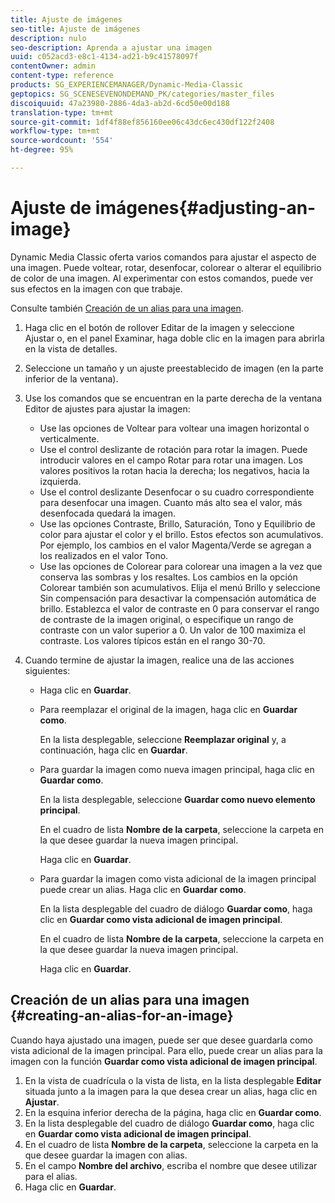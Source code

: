 ```yaml
---
title: Ajuste de imágenes
seo-title: Ajuste de imágenes
description: nulo
seo-description: Aprenda a ajustar una imagen
uuid: c052acd3-e8c1-4134-ad21-b9c41578097f
contentOwner: admin
content-type: reference
products: SG_EXPERIENCEMANAGER/Dynamic-Media-Classic
geptopics: SG_SCENESEVENONDEMAND_PK/categories/master_files
discoiquuid: 47a23980-2886-4da3-ab2d-6cd50e00d188
translation-type: tm+mt
source-git-commit: 1df4f88ef856160ee06c43dc6ec430df122f2408
workflow-type: tm+mt
source-wordcount: '554'
ht-degree: 95%

---
```



# Ajuste de imágenes{#adjusting-an-image}

Dynamic Media Classic oferta varios comandos para ajustar el aspecto de una imagen. Puede voltear, rotar, desenfocar, colorear o alterar el equilibrio de color de una imagen. Al experimentar con estos comandos, puede ver sus efectos en la imagen con que trabaje.

Consulte también [Creación de un alias para una imagen](adjusting-image.md#creating_an_alias_for_an_image).

1. Haga clic en el botón de rollover Editar de la imagen y seleccione Ajustar o, en el panel Examinar, haga doble clic en la imagen para abrirla en la vista de detalles.
1. Seleccione un tamaño y un ajuste preestablecido de imagen (en la parte inferior de la ventana).
1. Use los comandos que se encuentran en la parte derecha de la ventana Editor de ajustes para ajustar la imagen:

   * Use las opciones de Voltear para voltear una imagen horizontal o verticalmente. 
   * Use el control deslizante de rotación para rotar la imagen. Puede introducir valores en el campo Rotar para rotar una imagen. Los valores positivos la rotan hacia la derecha; los negativos, hacia la izquierda.
   * Use el control deslizante Desenfocar o su cuadro correspondiente para desenfocar una imagen. Cuanto más alto sea el valor, más desenfocada quedará la imagen.
   * Use las opciones Contraste, Brillo, Saturación, Tono y Equilibrio de color para ajustar el color y el brillo. Estos efectos son acumulativos. Por ejemplo, los cambios en el valor Magenta/Verde se agregan a los realizados en el valor Tono.
   * Use las opciones de Colorear para colorear una imagen a la vez que conserva las sombras y los resaltes. Los cambios en la opción Colorear también son acumulativos. Elija el menú Brillo y seleccione Sin compensación para desactivar la compensación automática de brillo. Establezca el valor de contraste en 0 para conservar el rango de contraste de la imagen original, o especifique un rango de contraste con un valor superior a 0. Un valor de 100 maximiza el contraste. Los valores típicos están en el rango 30-70.

1. Cuando termine de ajustar la imagen, realice una de las acciones siguientes:

   * Haga clic en **Guardar**.
   * Para reemplazar el original de la imagen, haga clic en **Guardar como**.

      En la lista desplegable, seleccione **Reemplazar original** y, a continuación, haga clic en **Guardar**.

   * Para guardar la imagen como nueva imagen principal, haga clic en **Guardar como**.

      En la lista desplegable, seleccione **Guardar como nuevo elemento principal**.

      En el cuadro de lista **Nombre de la carpeta**, seleccione la carpeta en la que desee guardar la nueva imagen principal.

      Haga clic en **Guardar**.

   * Para guardar la imagen como vista adicional de la imagen principal puede crear un alias. Haga clic en **Guardar como**.

      En la lista desplegable del cuadro de diálogo **Guardar como**, haga clic en **Guardar como vista adicional de imagen principal**.

      En el cuadro de lista **Nombre de la carpeta**, seleccione la carpeta en la que desee guardar la nueva imagen principal.

      Haga clic en **Guardar**.

## Creación de un alias para una imagen  {#creating-an-alias-for-an-image}

Cuando haya ajustado una imagen, puede ser que desee guardarla como vista adicional de la imagen principal. Para ello, puede crear un alias para la imagen con la función **Guardar como vista adicional de imagen principal**.

1. En la vista de cuadrícula o la vista de lista, en la lista desplegable **Editar** situada junto a la imagen para la que desea crear un alias, haga clic en **Ajustar**.
1. En la esquina inferior derecha de la página, haga clic en **Guardar como**.
1. En la lista desplegable del cuadro de diálogo **Guardar como**, haga clic en **Guardar como vista adicional de imagen principal**.
1. En el cuadro de lista **Nombre de la carpeta**, seleccione la carpeta en la que desee guardar la imagen con alias.
1. En el campo **Nombre del archivo**, escriba el nombre que desee utilizar para el alias.
1. Haga clic en **Guardar**.

